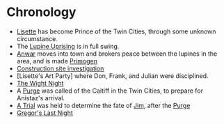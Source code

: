 <!-- TITLE: Events -->

# Chronology
* [Lisette](/home/vtm/npc/lisette) has become Prince of the Twin Cities, through some unknown circumstance.
* The [Lupine Uprising](/home/vtm/events/lupinewar) is in full swing.
* [Anwar](/home/vtm/npc/anwar) moves into town and brokers peace between the lupines in the area, and is made [Primogen](/home/vtm/npc#primogen)
* [Construction site investigation](/home/vtm/events/constructionsiteinvestigation)
* [Lisette's Art Party] where Don, Frank, and Julian were disciplined.
* [The Wight Night](/home/vtm/events/wight-night)
* A [Purge](/home/vtm/events/purge) was called of the Caitiff in the Twin Cities, to prepare for Anistaz's arrival.
* [A Trial](/home/vtm/events/the-trial) was held to determine the fate of [Jim](/home/vtm/npc/jim), after the [Purge](/home/vtm/events/purge)
* [Gregor's Last Night](/home/vtm/events/death-of-gregor)
